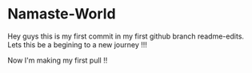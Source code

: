 # Namaste-World

Hey guys this is my first commit in my first github branch readme-edits.
Lets this be a begining to a new journey !!!

Now I'm making my first pull !!

